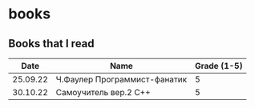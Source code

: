 # books
## Books that I read

| Date     | Name    | Grade (1-5) |
| -------- | ------- | ----------- |
| 25.09.22 | Ч.Фаулер Программист-фанатик | 5 |
| 30.10.22 | Самоучитель вер.2 С++ | 5 |
